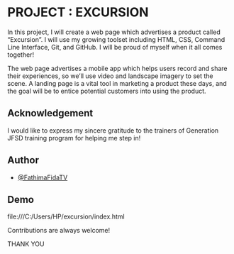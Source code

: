 # PROJECT : EXCURSION 

In this project, I will create a web page which advertises a product called “Excursion”. I will use my growing toolset including HTML, CSS, Command Line Interface, Git, and GitHub. I will be proud of myself when it all comes together!

The web page advertises a mobile app which helps users record and share their experiences, so we’ll use video and landscape imagery to set the scene. A landing page is a vital tool in marketing a product these days, and the goal will be to entice potential customers into using the product.


## Acknowledgement

I would like to express my sincere gratitude to the trainers of Generation JFSD training program for helping me step in!


## Author

- [@FathimaFidaTV](https://www.github.com/FathimaFidaTV)


## Demo

file:///C:/Users/HP/excursion/index.html

Contributions are always welcome!

THANK YOU 

